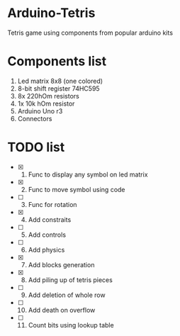 # Arduino-Tetris
Tetris game using components from popular arduino kits

# Components list
1) Led matrix 8x8 (one colored)
2) 8-bit shift register 74HC595
3) 8x 220hOm resistors
4) 1x 10k hOm resistor 
5) Arduino Uno r3
6) Connectors

# TODO list
- [x] 1. Func to display any symbol on led matrix
- [x] 2. Func to move symbol using code
- [ ] 3. Func for rotation
- [x] 4. Add constraits
- [ ] 5. Add controls
- [ ] 6. Add physics
- [x] 7. Add blocks generation
- [x] 8. Add piling up of tetris pieces
- [ ] 9. Add deletion of whole row
- [ ] 10. Add death on overflow
- [ ] 11. Count bits using lookup table